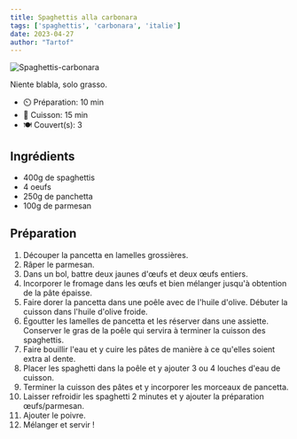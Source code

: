 ```yaml
---
title: Spaghettis alla carbonara 
tags: ['spaghettis', 'carbonara', 'italie']
date: 2023-04-27
author: "Tartof"
---
```


![Spaghettis-carbonara](/pix/spaghettis-carbonara.webp)

Niente blabla, solo grasso.

- ⏲️ Préparation: 10 min
- 🍳 Cuisson: 15 min
- 🍽️ Couvert(s): 3

## Ingrédients

- 400g de spaghettis
- 4 oeufs
- 250g de panchetta
- 100g de parmesan

## Préparation

1. Découper la pancetta en lamelles grossières.
2. Râper le parmesan.
3. Dans un bol, battre deux jaunes d'œufs et deux œufs entiers.
4. Incorporer le fromage dans les œufs et bien mélanger jusqu'à obtention de la pâte épaisse.
5. Faire dorer la pancetta dans une poêle avec de l'huile d'olive. Débuter la cuisson dans l'huile d'olive froide.
6. Égoutter les lamelles de pancetta et les réserver dans une assiette. Conserver le gras de la poêle qui servira à terminer la cuisson des spaghettis.
7. Faire bouillir l'eau et y cuire les pâtes de manière à ce qu'elles soient extra al dente.
8. Placer les spaghetti dans la poêle et y ajouter 3 ou 4 louches d'eau de cuisson.
9. Terminer la cuisson des pâtes et y incorporer les morceaux de pancetta.
10. Laisser refroidir les spaghetti 2 minutes et y ajouter la préparation œufs/parmesan.
11. Ajouter le poivre.
12. Mélanger et servir !
